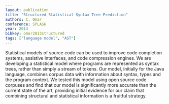 ```yaml
---
layout: publication
title: "Structured Statistical Syntax Tree Prediction"
authors: C. Omar
conference: SPLASH
year: 2013
bibkey: omar2013structured
tags: ["language model", "AST"]
---
```

Statistical models of source code can be used to improve
code completion systems, assistive interfaces, and code
compression engines. We are developing a statistical model
where programs are represented as syntax trees, rather than
simply a stream of tokens. Our model, initially for the Java
language, combines corpus data with information about syntax, types and the program context. We tested this model
using open source code corpuses and find that our model
is significantly more accurate than the current state of the
art, providing initial evidence for our claim that combining
structural and statistical information is a fruitful strategy.
